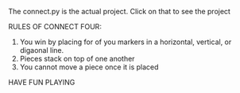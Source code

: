 The connect.py is the actual project. Click on that to see the project

RULES OF CONNECT FOUR:

1. You win by placing for of you markers in a horizontal, vertical, or digaonal line.
2. Pieces stack on top of one another
3. You cannot move a piece once it is placed

HAVE FUN PLAYING

